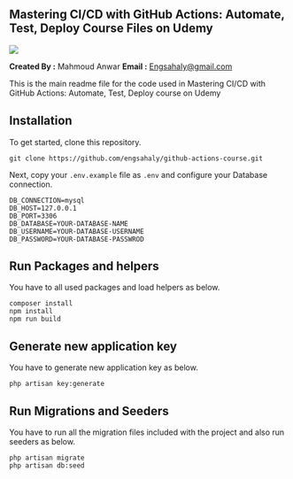 ## Mastering CI/CD with GitHub Actions: Automate, Test, Deploy Course Files on Udemy

<img src="https://img-c.udemycdn.com/course/750x422/6425471_d8fb.jpg"> 

**Created By :** Mahmoud Anwar
**Email :** Engsahaly@gmail.com

This is the main readme file for the code used in Mastering CI/CD with GitHub Actions: Automate, Test, Deploy course on Udemy

## Installation

To get started, clone this repository.

```
git clone https://github.com/engsahaly/github-actions-course.git
```

Next, copy your `.env.example` file as `.env` and configure your Database connection.

```
DB_CONNECTION=mysql
DB_HOST=127.0.0.1
DB_PORT=3306
DB_DATABASE=YOUR-DATABASE-NAME
DB_USERNAME=YOUR-DATABASE-USERNAME
DB_PASSWORD=YOUR-DATABASE-PASSWROD
```

## Run Packages and helpers

You have to all used packages and load helpers as below.

```
composer install
npm install
npm run build
```

## Generate new application key

You have to generate new application key as below.

```
php artisan key:generate
```

## Run Migrations and Seeders

You have to run all the migration files included with the project and also run seeders as below.

```
php artisan migrate
php artisan db:seed
```
